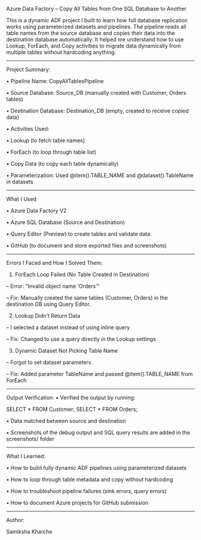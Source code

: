 Azure Data Factory – Copy All Tables from One SQL Database to Another

This is a dynamic ADF project I built to learn how full database replication works using parameterized datasets and pipelines. The pipeline reads all table names from the source database and copies their data into the destination database automatically.
It helped me understand how to use Lookup, ForEach, and Copy activities to migrate data dynamically from multiple tables without hardcoding anything.
________________________________________
 Project Summary:

• Pipeline Name: CopyAllTablesPipeline

• Source Database: Source_DB (manually created with Customer, Orders tables)

• Destination Database: Destination_DB (empty, created to receive copied data)

• Activities Used:

•	Lookup (to fetch table names)

•	ForEach (to loop through table list)


•	Copy Data (to copy each table dynamically)

• Parameterization: Used @item().TABLE_NAME and @dataset().TableName in datasets
________________________________________
 What I Used

• Azure Data Factory V2

• Azure SQL Database (Source and Destination)

• Query Editor (Preview) to create tables and validate data

• GitHub (to document and store exported files and screenshots)
________________________________________
Errors I Faced and How I Solved Them:

1.	ForEach Loop Failed (No Table Created in Destination)

– Error: "Invalid object name ‘Orders’"

– Fix: Manually created the same tables (Customer, Orders) in the destination DB using Query Editor.

2.	Lookup Didn’t Return Data

– I selected a dataset instead of using inline query

– Fix: Changed to use a query directly in the Lookup settings

3.	Dynamic Dataset Not Picking Table Name

– Forgot to set dataset parameters

– Fix: Added parameter TableName and passed @item().TABLE_NAME from ForEach
________________________________________
Output Verification:
• Verified the output by running:

SELECT * FROM Customer;
SELECT * FROM Orders;

• Data matched between source and destination

• Screenshots of the debug output and SQL query results are added in the screenshots/ folder
________________________________________
What I Learned:

• How to build fully dynamic ADF pipelines using parameterized datasets

• How to loop through table metadata and copy without hardcoding

• How to troubleshoot pipeline failures (sink errors, query errors)

• How to document Azure projects for GitHub submission
________________________________________
 Author:

Samiksha Kharche


